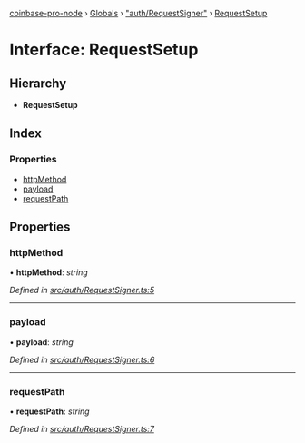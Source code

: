[coinbase-pro-node](../README.md) › [Globals](../globals.md) › ["auth/RequestSigner"](../modules/_auth_requestsigner_.md) › [RequestSetup](_auth_requestsigner_.requestsetup.md)

# Interface: RequestSetup

## Hierarchy

- **RequestSetup**

## Index

### Properties

- [httpMethod](_auth_requestsigner_.requestsetup.md#httpmethod)
- [payload](_auth_requestsigner_.requestsetup.md#payload)
- [requestPath](_auth_requestsigner_.requestsetup.md#requestpath)

## Properties

### httpMethod

• **httpMethod**: _string_

_Defined in [src/auth/RequestSigner.ts:5](https://github.com/bennyn/coinbase-pro-node/blob/7d89521/src/auth/RequestSigner.ts#L5)_

---

### payload

• **payload**: _string_

_Defined in [src/auth/RequestSigner.ts:6](https://github.com/bennyn/coinbase-pro-node/blob/7d89521/src/auth/RequestSigner.ts#L6)_

---

### requestPath

• **requestPath**: _string_

_Defined in [src/auth/RequestSigner.ts:7](https://github.com/bennyn/coinbase-pro-node/blob/7d89521/src/auth/RequestSigner.ts#L7)_
